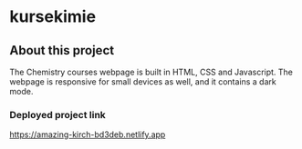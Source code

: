 # kursekimie

## About this project
The Chemistry courses webpage is built in HTML, CSS and Javascript. The webpage
is responsive for small devices as well, and it contains a dark mode.

### Deployed project link
https://amazing-kirch-bd3deb.netlify.app
